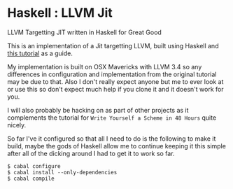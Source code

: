 # Haskell : LLVM Jit

LLVM Targetting JIT written in Haskell for Great Good

This is an implementation of a Jit targetting LLVM, built using Haskell and [this tutorial](http://www.stephendiehl.com/llvm) as a guide.

My implementation is built on OSX Mavericks with LLVM 3.4 so any differences in configuration and implementation from the original tutorial may be due to that. Also I don't really expect anyone but me to ever look at or use this so don't expect much help if you clone it and it doesn't work for you.

I will also probably be hacking on as part of other projects as it complements the tutorial for `Write Yourself a Scheme in 48 Hours` quite nicely.

So far I've it configured so that all I need to do is the following to make it build, maybe the gods of Haskell allow me to continue keeping it this simple after all of the dicking around I had to get it to work so far.

```
$ cabal configure
$ cabal install --only-dependencies
$ cabal compile
```
